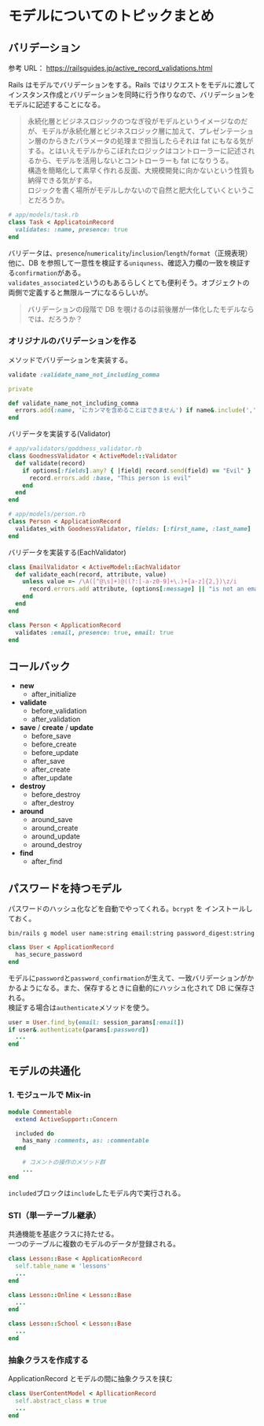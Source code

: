 # モデルについてのトピックまとめ

## バリデーション

参考 URL：
<https://railsguides.jp/active_record_validations.html>

Rails はモデルでバリデーションをする。Rails ではリクエストをモデルに渡してインスタンス作成とバリデーションを同時に行う作りなので、バリデーションをモデルに記述することになる。

> 永続化層とビジネスロジックのつなぎ役がモデルというイメージなのだが、モデルが永続化層とビジネスロジック層に加えて、プレゼンテーション層のからきたパラメータの処理まで担当したらそれは fat にもなる気がする。とはいえモデルからこぼれたロジックはコントローラーに記述されるから、モデルを活用しないとコントローラーも fat になりうる。  
> 構造を簡略化して素早く作れる反面、大規模開発に向かないという性質も納得できる気がする。  
> ロジックを書く場所がモデルしかないので自然と肥大化していくということだろうか。

```ruby
# app/models/task.rb
class Task < ApplicatoinRecord
  validates: :name, presence: true
end
```

バリデータは、`presence`/`numericality`/`inclusion`/`length`/`format`（正規表現）
他に、DB を参照して一意性を検証する`uniquness`、確認入力欄の一致を検証する`confirmation`がある。  
`validates_associated`というのもあるらしくとても便利そう。オブジェクトの両側で定義すると無限ループになるらしいが。

> バリデーションの段階で DB を覗けるのは前後層が一体化したモデルならでは、だろうか？

### オリジナルのバリデーションを作る

メソッドでバリデーションを実装する。

```ruby
validate :validate_name_not_including_comma

private

def validate_name_not_including_comma
  errors.add(:name, 'にカンマを含めることはできません') if name&.include(',')
end
```

バリデータを実装する(Validator)

```ruby
# app/validators/goddness_validator.rb
class GoodnessValidator < ActiveModel::Validator
  def validate(record)
    if options[:fields].any? { |field| record.send(field) == "Evil" }
      record.errors.add :base, "This person is evil"
    end
  end
end

# app/models/person.rb
class Person < ApplicationRecord
  validates_with GoodnessValidator, fields: [:first_name, :last_name]
end
```

バリデータを実装する(EachValidator)

```ruby
class EmailValidator < ActiveModel::EachValidator
  def validate_each(record, attribute, value)
    unless value =~ /\A([^@\s]+)@((?:[-a-z0-9]+\.)+[a-z]{2,})\z/i
      record.errors.add attribute, (options[:message] || "is not an email")
    end
  end
end

class Person < ApplicationRecord
  validates :email, presence: true, email: true
end
```

## コールバック

- **new**
  - after_initialize
- **validate**
  - before_validation
  - after_validation
- **save** / **create** / **update**
  - before_save
  - before_create
  - before_update
  - after_save
  - after_create
  - after_update
- **destroy**
  - before_destroy
  - after_destroy
- **around**
  - around_save
  - around_create
  - around_update
  - around_destroy
- **find**
  - after_find

## パスワードを持つモデル

パスワードのハッシュ化などを自動でやってくれる。`bcrypt` を インストールしておく。

```shell
bin/rails g model user name:string email:string password_digest:string
```

```ruby
class User < ApplicationRecord
  has_secure_password
end
```

モデルに`password`と`password_confirmation`が生えて、一致バリデーションがかかるようになる。また、保存するときに自動的にハッシュ化されて DB に保存される。  
検証する場合は`authenticate`メソッドを使う。

```ruby
user = User.find_by(email: session_params[:email])
if user&.authenticate(params[:password])
  ...
end
```

## モデルの共通化

### 1. モジュールで Mix-in

```ruby
module Commentable
  extend ActiveSupport::Concern

  included do
    has_many :comments, as: :commentable
  end

    # コメントの操作のメソッド群
    ...
end
```

`included`ブロックは`include`したモデル内で実行される。

### STI（単一テーブル継承）

共通機能を基底クラスに持たせる。  
一つのテーブルに複数のモデルのデータが登録される。

```ruby
class Lesson::Base < ApplicationRecord
  self.table_name = 'lessons'
  ...
end

class Lesson::Online < Lesson::Base
  ...
end

class Lesson::School < Lesson::Base
  ...
end
```

### 抽象クラスを作成する

ApplicationRecord とモデルの間に抽象クラスを挟む

```ruby
class UserContentModel < ApllicationRecord
  self.abstract_class = true
  ...
end
```
